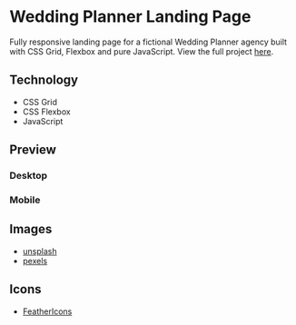# Wedding Planner Landing Page

Fully responsive landing page for a fictional Wedding Planner agency built with CSS Grid, Flexbox and pure JavaScript.
View the full project [here](https://nadinejuraschek.github.io/wedding-planner-website/).

## Technology
* CSS Grid
* CSS Flexbox
* JavaScript

## Preview
### Desktop

### Mobile

## Images
* [unsplash](https://unsplash.com/)
* [pexels](https://www.pexels.com/)

## Icons
* [FeatherIcons](https://feathericons.com/)
